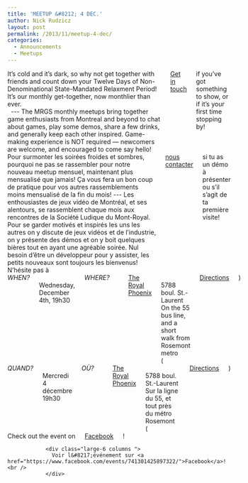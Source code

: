 ```yaml
---
title: 'MEETUP &#8212; 4 DEC.'
author: Nick Rudzicz
layout: post
permalink: /2013/11/meetup-4-dec/
categories:
  - Announcements
  - Meetups
---
```

<div class="large-6 columns ">
It&#8217;s cold and it&#8217;s dark, so why not get together with friends and count down your Twelve Days of Non-Denominational State-Mandated Relaxment Period! It&#8217;s our monthly get-together, now monthlier than ever.<br /> &nbsp;
---
The MRGS monthly meetups bring together game enthusiasts from Montreal and beyond to chat about games, play some demos, share a few drinks, and generally keep each other inspired. Game-making experience is NOT required &#8212; newcomers are welcome, and encouraged to come say hello!
<a href="mailto:bakedgoods@mrgs.ca">Get in touch</a> if you&#8217;ve got something to show, or if it&#8217;s your first time stopping by!
</div><div class="large-6 columns ">
Pour surmonter les soir&eacute;es froides et sombres, pourquoi ne pas se rassembler pour notre nouveau meetup mensuel, maintenant plus mensualis&eacute; que jamais! &Ccedil;a vous fera un bon coup de pratique pour vos autres rassemblements moins mensualis&eacute; de la fin du mois!
---
Les enthousiastes de jeux vidéo de Montréal, et ses alentours, se rassemblent chaque mois aux rencontres de la Société Ludique du Mont-Royal. Pour se garder motivés et inspirés les uns les autres on y discute de jeux vidéos et de l&#8217;industrie, on y présente des démos et on y boit quelques bières tout en ayant une agréable soirée. Nul besoin d&#8217;être un développeur pour y assister, les petits nouveaux sont toujours les bienvenus!
N&#8217;hésite pas à <a href="mailto:bakedgoods@mrgs.ca">nous contacter</a> si tu as un démo à présenter ou s&#8217;il s&#8217;agit de ta première visite!
</div><div class="large-6 columns ">
<em>WHEN?</em><br /> Wednesday, December 4th, 19h30
<em>WHERE?</em><br /> <a href="http://royalphoenixbar.com/">The Royal Phoenix</a><br /> 5788 boul. St.-Laurent<br /> On the 55 bus line, and a short walk from Rosemont metro<br /> (<a href="https://maps.google.com/maps?q=the+royal+phoenix">Directions</a>)
</div><div class="large-6 columns ">
<em>QUAND?</em><br /> Mercredi 4 décembre 19h30
<em>OÙ?</em><br /> <a href="http://royalphoenixbar.com/">The Royal Phoenix</a><br /> 5788 boul. St.-Laurent<br /> Sur la ligne du 55, et tout près du métro Rosemont<br /> (<a href="https://maps.google.com/maps?q=the+royal+phoenix">Directions</a>)<br /> </div><div class="large-6 columns ">
                  Check out the event on <a href="https://www.facebook.com/events/741301425897322/">Facebook</a>!
                </div>
                
                <div class="large-6 columns ">
                  Voir l&#8217;événement sur <a href="https://www.facebook.com/events/741301425897322/">Facebook</a>!<br />
                </div>
